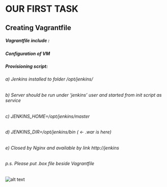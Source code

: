#                                                  OUR FIRST TASK
## Creating Vagrantfile 
##### Vagrantfile include :
##### Configuration of VM
##### Provisioning script:
###### a) Jenkins installed to folder /opt/jenkins/
###### b) Server should be run under ‘jenkins’ user and started from init script as service
###### c) JENKINS_HOME=/opt/jenkins/master
###### d) JENKINS_DIR=/opt/jenkins/bin  ( <- .war is here)
###### e) Closed by Nginx and available by link http://jenkins
###### p.s. Please put .box file beside Vagrantfile
![alt text][logo]

[logo]:https://github.com/MNT-Lab/git-tasks/blob/akarzhou-hpashuto/index.jpg "Logo Title diagram"

